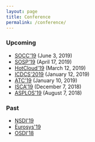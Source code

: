 ```yaml
---
layout: page
title: Conference
permalink: /conference/
---
```


### Upcoming

- [SOCC'19](https://acmsocc.github.io/2019/) (June 3, 2019)
- [SOSP'19](https://sosp19.rcs.uwaterloo.ca/) (April 17, 2019)
- [HotCloud'19](https://www.usenix.org/conference/hotcloud19) (March 12, 2019)
- [ICDCS'2019](https://theory.utdallas.edu/ICDCS2019/cfp.html) (January 12, 2019)
- [ATC'19](https://www.usenix.org/conference/atc19/) (January 10, 2019)
- [ISCA'19](https://iscaconf.org/isca2019/index.html) (December 7, 2018)
- [ASPLOS'19](https://asplos-conference.org/) (August 7, 2018)

### Past

- [NSDI'19](https://www.usenix.org/conference/nsdi19)
- [Eurosys'19](https://www.eurosys2019.org/program/accepted-papers/)
- [OSDI'18](https://www.usenix.org/conference/osdi18/technical-sessions)
